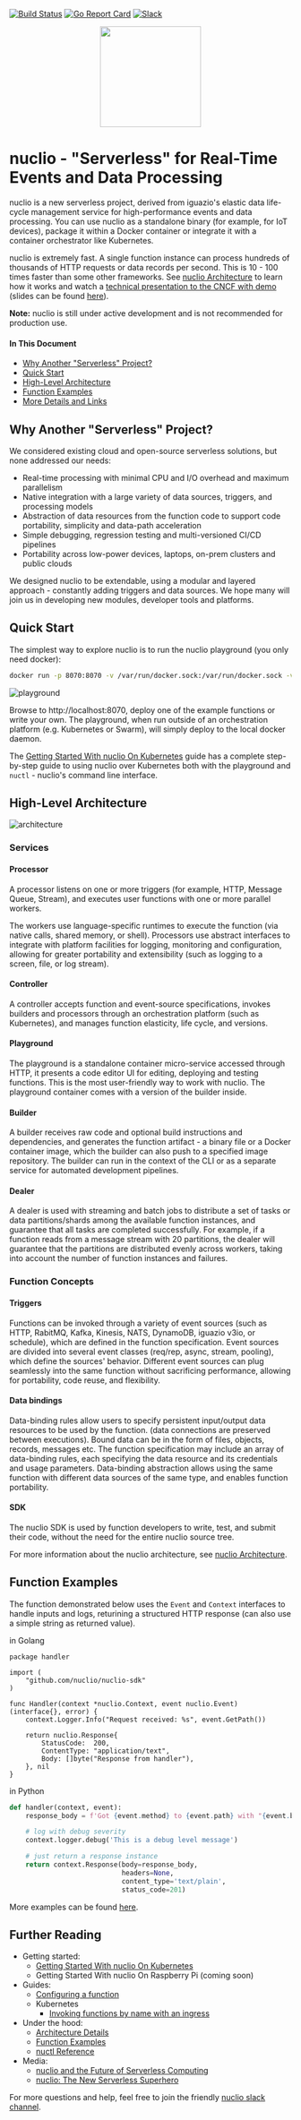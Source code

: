 [![Build Status](https://travis-ci.org/nuclio/nuclio.svg?branch=master)](https://travis-ci.org/nuclio/nuclio)
[![Go Report Card](https://goreportcard.com/badge/github.com/nuclio/nuclio)](https://goreportcard.com/report/github.com/nuclio/nuclio)
[![Slack](https://img.shields.io/badge/slack-join%20chat%20%E2%86%92-e01563.svg)](https://lit-oasis-83353.herokuapp.com/)

<p align="center"><img src="docs/images/logo.png" width="180"/></p>

# nuclio - "Serverless" for Real-Time Events and Data Processing

nuclio is a new serverless project, derived from iguazio's elastic data life-cycle management service for high-performance events and data processing. You can use nuclio as a standalone binary (for example, for IoT devices), package it within a Docker container or integrate it with a container orchestrator like Kubernetes.

nuclio is extremely fast. A single function instance can process hundreds of thousands of HTTP requests or data records per second. This is 10 - 100 times faster than some other frameworks. See [nuclio Architecture](docs/architecture.md) to learn how it works and watch a [technical presentation to the CNCF with demo](https://www.youtube.com/watch?v=xlOp9BR5xcs) (slides can be found [here](https://www.slideshare.net/iguazio/nuclio-overview-october-2017-80356865)).

**Note:** nuclio is still under active development and is not recommended for production use.

#### In This Document
* [Why Another "Serverless" Project?](#why-another-serverless-project)
* [Quick Start](#getting-started-with-nuclio)
* [High-Level Architecture](#nuclio-high-level-architecture)
* [Function Examples](#nuclio-function-examples)
* [More Details and Links](#more-details-and-links)

## Why Another "Serverless" Project?

We considered existing cloud and open-source serverless solutions, but none addressed our needs:

* Real-time processing with minimal CPU and I/O overhead and maximum parallelism
* Native integration with a large variety of data sources, triggers, and processing models
* Abstraction of data resources from the function code to support code portability, simplicity and data-path acceleration
* Simple debugging, regression testing and multi-versioned CI/CD pipelines
* Portability across low-power devices, laptops, on-prem clusters and public clouds

We designed nuclio to be extendable, using a modular and layered approach - constantly adding triggers and data sources.  We hope many will join us in developing new modules, developer tools and platforms.

## Quick Start

The simplest way to explore nuclio is to run the nuclio playground (you only need docker):

```bash
docker run -p 8070:8070 -v /var/run/docker.sock:/var/run/docker.sock -v /tmp:/tmp nuclio/playground
```

![playground](docs/images/playground.png)

Browse to http://localhost:8070, deploy one of the example functions or write your own. The playground, when run outside of an orchestration platform (e.g. Kubernetes or Swarm), will simply deploy to the local docker daemon.

The [Getting Started With nuclio On Kubernetes](docs/k8s/getting-started.md) guide has a complete step-by-step guide to using nuclio over Kubernetes both with the playground and `nuctl` - nuclio's command line interface.

## High-Level Architecture

![architecture](docs/images/architecture.png)

### Services

#### Processor
A processor listens on one or more triggers (for example, HTTP, Message Queue, Stream), and executes user functions with one or more parallel workers.

The workers use language-specific runtimes to execute the function (via native calls, shared memory, or shell). Processors use abstract interfaces to integrate with platform facilities for logging, monitoring and configuration, allowing for greater portability and extensibility (such as logging to a screen, file, or log stream).

#### Controller
A controller accepts function and event-source specifications, invokes builders and processors through an orchestration platform (such as Kubernetes), and manages function elasticity, life cycle, and versions.

#### Playground
The playground is a standalone container micro-service accessed through HTTP, it presents a code editor UI for editing, deploying and testing functions. This is the most user-friendly way to work with nuclio. The playground container comes with a version of the builder inside.

#### Builder
A builder receives raw code and optional build instructions and dependencies, and generates the function artifact - a binary file or a Docker container image, which the builder can also push to a specified image repository. The builder can run in the context of the CLI or as a separate service for automated development pipelines.

#### Dealer
A dealer is used with streaming and batch jobs to distribute a set of tasks or data partitions/shards among the available function instances, and guarantee that all tasks are completed successfully. For example, if a function reads from a message stream with 20 partitions, the dealer will guarantee that the partitions are distributed evenly across workers, taking into account the number of function instances and failures.

### Function Concepts

#### Triggers
Functions can be invoked through a variety of event sources (such as HTTP, RabitMQ, Kafka, Kinesis, NATS, DynamoDB, iguazio v3io, or schedule), which are defined in the function specification. Event sources are divided into several event classes (req/rep, async, stream, pooling), which define the sources' behavior. Different event sources can plug seamlessly into the same function without sacrificing performance, allowing for portability, code reuse, and flexibility.

#### Data bindings
Data-binding rules allow users to specify persistent input/output data resources to be used by the function. (data connections are preserved between executions). Bound data can be in the form of files, objects, records, messages etc. The function specification may include an array of data-binding rules, each specifying the data resource and its credentials and usage parameters. Data-binding abstraction allows using the same function with different data sources of the same type, and enables function portability.

#### SDK
The nuclio SDK is used by function developers to write, test, and submit their code, without the need for the entire nuclio source tree.

For more information about the nuclio architecture, see [nuclio Architecture](docs/architecture.md).

## Function Examples

The function demonstrated below uses the `Event` and `Context` interfaces to handle inputs and logs, returining a structured HTTP response (can also use a simple string as returned value).

in Golang
```golang
package handler

import (
    "github.com/nuclio/nuclio-sdk"
)

func Handler(context *nuclio.Context, event nuclio.Event) (interface{}, error) {
    context.Logger.Info("Request received: %s", event.GetPath())

    return nuclio.Response{
        StatusCode:  200,
        ContentType: "application/text",
        Body: []byte("Response from handler"),
    }, nil
}
```

in Python
```python
def handler(context, event):
    response_body = f'Got {event.method} to {event.path} with "{event.body}"'

    # log with debug severity
    context.logger.debug('This is a debug level message')

    # just return a response instance
    return context.Response(body=response_body,
                            headers=None,
                            content_type='text/plain',
                            status_code=201)
```

More examples can be found [here](hack/examples/README.md).

## Further Reading

* Getting started:
    * [Getting Started With nuclio On Kubernetes](docs/k8s/getting-started.md)
    * Getting Started With nuclio On Raspberry Pi (coming soon)
* Guides:
    * [Configuring a function](docs/configuring-a-function.md)
    * Kubernetes
        * [Invoking functions by name with an ingress](docs/k8s/function-ingress.md)
* Under the hood:
    * [Architecture Details](docs/architecture.md)
    * [Function Examples](hack/examples/README.md)
    * [nuctl Reference](docs/nuctl/nuctl.md)
* Media:
    * [nuclio and the Future of Serverless Computing](https://thenewstack.io/whats-next-serverless/)
    * [nuclio: The New Serverless Superhero](https://hackernoon.com/nuclio-the-new-serverless-superhero-3aefe1854e9a)

For more questions and help, feel free to join the friendly [nuclio slack channel](https://lit-oasis-83353.herokuapp.com).
